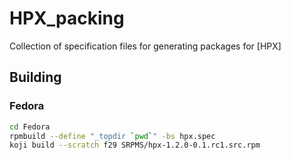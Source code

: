 # HPX_packing

Collection of specification files for generating packages for [HPX]

## Building

### Fedora

```bash
cd Fedora
rpmbuild --define "_topdir `pwd`" -bs hpx.spec
koji build --scratch f29 SRPMS/hpx-1.2.0-0.1.rc1.src.rpm
```
